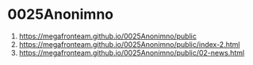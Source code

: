# 0025Anonimno

1. <https://megafronteam.github.io/0025Anonimno/public>
1. <https://megafronteam.github.io/0025Anonimno/public/index-2.html>
1. <https://megafronteam.github.io/0025Anonimno/public/02-news.html>

